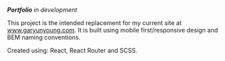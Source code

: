 ***Portfolio*** *in development*

This project is the intended replacement for my current site at www.garyunyoung.com. It is built using mobile first/responsive design and BEM naming conventions. 

Created using: React, React Router and SCSS. 
